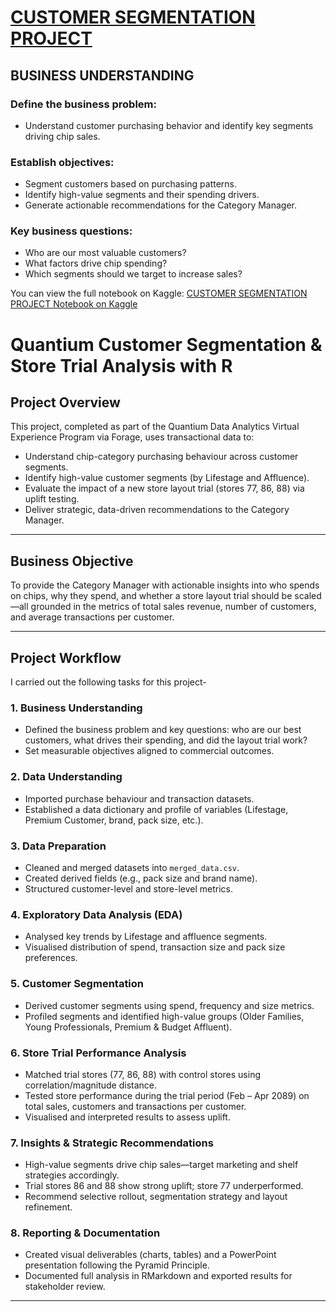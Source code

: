 # [CUSTOMER SEGMENTATION PROJECT](#customer-segmentation-project)

## BUSINESS UNDERSTANDING
### Define the business problem: 
- Understand customer purchasing behavior and identify key segments driving chip sales.

### Establish objectives:
- Segment customers based on purchasing patterns.
- Identify high-value segments and their spending drivers.
- Generate actionable recommendations for the Category Manager.

### Key business questions:
- Who are our most valuable customers?
- What factors drive chip spending?
- Which segments should we target to increase sales?

You can view the full notebook on Kaggle: [CUSTOMER SEGMENTATION PROJECT Notebook on Kaggle](https://www.kaggle.com/code/adebayoadebanjo/customer-segmentation-analysis-with-r)

# Quantium Customer Segmentation & Store Trial Analysis with R

## Project Overview  
This project, completed as part of the Quantium Data Analytics Virtual Experience Program via Forage, uses transactional data to:  
- Understand chip-category purchasing behaviour across customer segments.  
- Identify high-value customer segments (by Lifestage and Affluence).  
- Evaluate the impact of a new store layout trial (stores 77, 86, 88) via uplift testing.  
- Deliver strategic, data-driven recommendations to the Category Manager.

---

## Business Objective  
To provide the Category Manager with actionable insights into who spends on chips, why they spend, and whether a store layout trial should be scaled—all grounded in the metrics of total sales revenue, number of customers, and average transactions per customer.

---

## Project Workflow  
I carried out the following tasks for this project-

### 1. Business Understanding  
- Defined the business problem and key questions: who are our best customers, what drives their spending, and did the layout trial work?  
- Set measurable objectives aligned to commercial outcomes.

### 2. Data Understanding  
- Imported purchase behaviour and transaction datasets.  
- Established a data dictionary and profile of variables (Lifestage, Premium Customer, brand, pack size, etc.).  

### 3. Data Preparation  
- Cleaned and merged datasets into `merged_data.csv`.  
- Created derived fields (e.g., pack size and brand name).  
- Structured customer-level and store-level metrics.

### 4. Exploratory Data Analysis (EDA)  
- Analysed key trends by Lifestage and affluence segments.  
- Visualised distribution of spend, transaction size and pack size preferences.

### 5. Customer Segmentation  
- Derived customer segments using spend, frequency and size metrics.  
- Profiled segments and identified high-value groups (Older Families, Young Professionals, Premium & Budget Affluent).

### 6. Store Trial Performance Analysis  
- Matched trial stores (77, 86, 88) with control stores using correlation/magnitude distance.  
- Tested store performance during the trial period (Feb – Apr 2089) on total sales, customers and transactions per customer.  
- Visualised and interpreted results to assess uplift.

### 7. Insights & Strategic Recommendations  
- High-value segments drive chip sales—target marketing and shelf strategies accordingly.  
- Trial stores 86 and 88 show strong uplift; store 77 underperformed.  
- Recommend selective rollout, segmentation strategy and layout refinement.

### 8. Reporting & Documentation  
- Created visual deliverables (charts, tables) and a PowerPoint presentation following the Pyramid Principle.  
- Documented full analysis in RMarkdown and exported results for stakeholder review.

---

